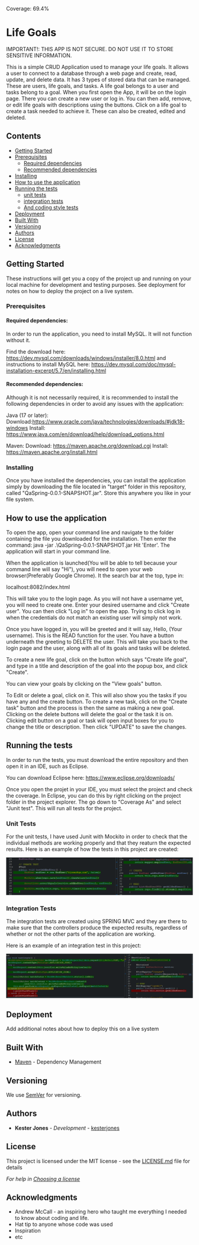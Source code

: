 Coverage: 69.4%
# Life Goals

IMPORTANT!: THIS APP IS NOT SECURE. DO NOT USE IT TO STORE SENSITIVE INFORMATION.

This is a simple CRUD Application used to manage your life goals. It allows a user to connect to a database through a web page and create, read, update, and delete data. It has 3 types of stored data that can be managed. These are users, life goals, and tasks. A life goal belongs to a user and tasks belong to a goal. When you first open the App, it will be on the login page. There you can create a new user or log in. You can then add, remove, or edit life goals with descriptions using the buttons. Click on a life goal to create a task needed to achieve it. These can also be created, edited and deleted.

## Contents
* [Getting Started](#Getting-Started)
* [Prerequisites](#Prerequisites)
    * [Required dependencies](#Required-Dependencies)
    * [Recommended dependencies](#Recommended-Dependencies)
* [Installing](#Installing)
* [How to use the application](#How-to-use-the-application)
* [Running the tests](#Running-the-tests)
    * [unit tests](#unit-tests)
    * [integration tests](#integration-tests)
    * [And coding style tests](#And-coding-style-tests)
* [Deployment](#Deployment)
* [Built With](#Built-With)
* [Versioning](#Versioning)
* [Authors](#Authors)
* [License](#License)
* [Acknowledgments](#Acknowledgments)

## Getting Started

These instructions will get you a copy of the project up and running on your local machine for development and testing purposes. See deployment for notes on how to deploy the project on a live system.

### Prerequisites

#### Required dependencies:

In order to run the application, you need to install MySQL. It will not function without it.

Find the download here: https://dev.mysql.com/downloads/windows/installer/8.0.html
 and instructions to install MySQL here: https://dev.mysql.com/doc/mysql-installation-excerpt/5.7/en/installing.html

#### Recommended dependencies:

Although it is not necessarily required, it is recommended to install the following dependencies in order to avoid any issues with the application:

Java (17 or later): Download:https://www.oracle.com/java/technologies/downloads/#jdk18-windows
                    Install: https://www.java.com/en/download/help/download_options.html

Maven: Download: https://maven.apache.org/download.cgi
       Install: https://maven.apache.org/install.html



### Installing

Once you have installed the dependencies, you can install the application simply by downloading the file located in "target" folder in this repository, called "QaSpring-0.0.1-SNAPSHOT.jar". Store this anywhere you like in your file system.


## How to use the application

To open the app, open your command line and navigate to the folder containing the file you downloaded for the installation. Then enter the command: java -jar .\QaSpring-0.0.1-SNAPSHOT.jar
Hit 'Enter'. The application will start in your command line.

When the application is launched(You will be able to tell because your command line will say "Hi"), you will need to open your web browser(Preferably Google Chrome). It the search bar at the top, type in: 

localhost:8082/index.html

This will take you to the login page. As you will not have a username yet, you will need to create one. Enter your desired username and click "Create user". You can then click "Log in" to open the app. Trying to click log in when the credentials do not match an existing user will simply not work.


Once you have logged in, you will be greeted and it will say, Hello, (Your username). This is the READ function for the user. You have a button underneath the greeting to DELETE the user. This will take you back to the login page and the user, along with all of its goals and tasks will be deleted.


To create a new life goal, click on the button which says "Create life goal", and type in a title and description of the goal into the popup box, and click "Create".

You can view your goals by clicking on the "View goals" button.


To Edit or delete a goal, click on it. This will also show you the tasks if you have any and the create button. To create a new task, click on the "Create task" button and the process is then the same as making a new goal. Clicking on the delete buttons will delete the goal or the task it is on. Clicking edit button on a goal or task will open input boxes for you to change the title or description. Then click "UPDATE" to save the changes.



## Running the tests

In order to run the tests, you must download the entire repository and then open it in an IDE, such as Eclipse.

You can download Eclipse here: https://www.eclipse.org/downloads/

Once you open the projet in your IDE, you must select the project and check the coverage. In Eclipse, you can do this by right clicking on the project folder in the project explorer. The go down to "Coverage As" and select "Junit test". This will run all tests for the project.

### Unit Tests 

For the unit tests, I have used Junit with Mockito in order to check that the individual methods are working properly and that they reaturn the expected results. Here is an example of how the tests in this project are created:

![alt text](documentation/unit-test.png)



### Integration Tests 
The integration tests are created using SPRING MVC and they are there to make sure that the controllers produce the expected results, regardless of whether or not the other parts of the application are working.

Here is an example of an integration test in this project:


![alt text](documentation/integration-test.png)


## Deployment

Add additional notes about how to deploy this on a live system

## Built With

* [Maven](https://maven.apache.org/) - Dependency Management

## Versioning

We use [SemVer](http://semver.org/) for versioning.

## Authors

* **Kester Jones** - *Development* - [kesterjones](https://github.com/KesterJJ)

## License

This project is licensed under the MIT license - see the [LICENSE.md](LICENSE.md) file for details 

*For help in [Choosing a license](https://choosealicense.com/)*

## Acknowledgments

* Andrew McCall - an inspiring hero who taught me everything I needed to know about coding and life.
* Hat tip to anyone whose code was used
* Inspiration
* etc